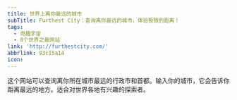 ```yaml
---
title: 世界上离你最远的城市
subTitle: Furthest City：查询离你最远的城市，体验极致的距离！
tags:
  - 奇趣宇宙
  - 8个世界之最网站
link: 'http://furthestcity.com/'
abbrlink: 93c15a14
icon:
---
```


这个网站可以查询离你所在城市最远的行政市和首都。输入你的城市，它会告诉你距离最远的地方。适合对世界各地有兴趣的探索者。